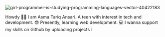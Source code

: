 ![girl-programmer-is-studying-programming-languages-vector-40422183](https://github.com/AsmaTariqA/AsmaTariqA/assets/132979698/26d48c0e-1c80-4203-a381-f68ac6681dfe)

Howdy 👋🏻 I am Asma Tariq Ansari.
A teen with interest in tech and development. 😎
Presently, learning web development. 💻
I wanna support my skills on Github by uploading projects ❕

<!---
AsmaTariqA/AsmaTariqA is a ✨ special ✨ repository because its `README.md` (this file) appears on your GitHub profile.
You can click the Preview link to take a look at your changes.
--->
